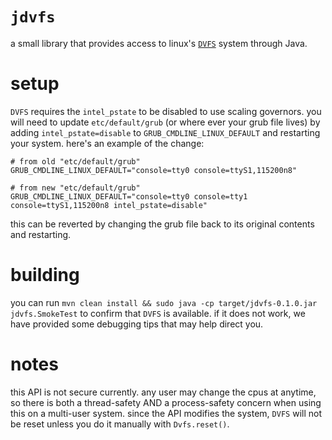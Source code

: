 # `jdvfs`
a small library that provides access to linux's [`DVFS`](https://www.kernel.org/doc/html/v4.14/admin-guide/pm/cpufreq.html) system through Java.

# setup
`DVFS` requires the `intel_pstate` to be disabled to use scaling governors. you will need to update `etc/default/grub` (or where ever your grub file lives) by adding `intel_pstate=disable` to `GRUB_CMDLINE_LINUX_DEFAULT` and restarting your system. here's an example of the change:

```
# from old "etc/default/grub"
GRUB_CMDLINE_LINUX_DEFAULT="console=tty0 console=ttyS1,115200n8"

# from new "etc/default/grub"
GRUB_CMDLINE_LINUX_DEFAULT="console=tty0 console=tty1 console=ttyS1,115200n8 intel_pstate=disable"
```

this can be reverted by changing the grub file back to its original contents and restarting.

# building

you can run `mvn clean install && sudo java -cp target/jdvfs-0.1.0.jar jdvfs.SmokeTest` to confirm that `DVFS` is available. if it does not work, we have provided some debugging tips that may help direct you.

# notes

<!-- TODO(timur): we can build some light tooling/security to help with some of these -->
this API is not secure currently. any user may change the cpus at anytime, so there is both a thread-safety AND a process-safety concern when using this on a multi-user system. since the API modifies the system, `DVFS` will not be reset unless you do it manually with `Dvfs.reset()`.
